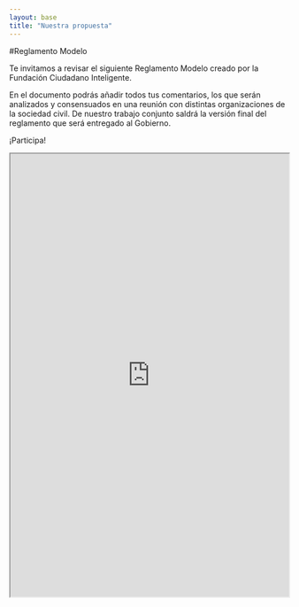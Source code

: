 ```yaml
---
layout: base
title: "Nuestra propuesta"
---
```


#Reglamento Modelo

Te invitamos a revisar el siguiente Reglamento Modelo creado por la Fundación Ciudadano Inteligente. 

En el documento podrás añadir todos tus comentarios, los que serán analizados y consensuados en una reunión con distintas organizaciones de la sociedad civil. De nuestro trabajo conjunto saldrá la versión final del reglamento que será entregado al Gobierno. 

¡Participa!

<!-- <iframe src="https://docs.google.com/document/d/1kzMjdcNyWDGpqlhYy0aFKAv0uRbIM9wlGrErggT9NPo/pub?embedded=true"></iframe> -->
<iframe style="width: 100%; height: 800px;" src="https://docs.google.com/a/votainteligente.cl/document/d/1kzMjdcNyWDGpqlhYy0aFKAv0uRbIM9wlGrErggT9NPo/edit#"></iframe>